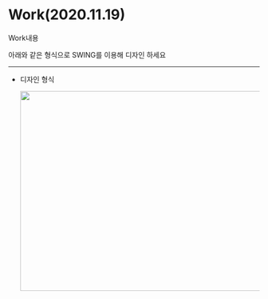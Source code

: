 Work(2020.11.19)
===
Work내용

아래와 같은 형식으로 SWING를 이용해 디자인 하세요

---

* 디자인 형식

    <img src =https://user-images.githubusercontent.com/74294325/99679406-41715a80-2abf-11eb-9a69-da0c0da2c0ca.PNG width = "500" height = "400">